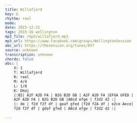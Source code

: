 ```yaml
---
title: Willafjord
key: G
rhythm: reel
mode: 
date: 2015-12-21
tags: 2015-16 wellington
mp3_file: /mp3/willafjord.mp3
mp3_url: https://www.facebook.com/groups/WellingtonSession
abc_url: https://thesession.org/tunes/857
source: unknown
transcription: unknown
chords: false
abc: |
    X: 1
    T: Willafjord
    R: reel
    M: 4/4
    L: 1/8
    K: Dmaj
    |:B2| A2F A2D FA | B2G B2D GB | A2F A2D FA |EFGA GFED |
    A2F A2D FA | B2G B2D GB |ABcd efge | f2d2 d2 :|
    |: de | f2d f2f df | geaf gfed |f2d f2A df | e2ce Aece|
    f2d f2f df | gdaf gfed | ABcd efge | f2d2 d2 :|
    
---
```


